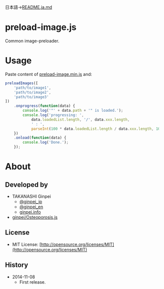日本語→[README.ja.md](README.ja.md)

# preload-image.js

Common image-preloader.

# Usage

Paste content of [preload-image.min.js](preload-image.min.js) and:

```js
preloadImages([
    'path/to/image1',
    'path/to/image2',
    'path/to/image3'
])
    .onprogress(function(data) {
        console.log('"' + data.path + '" is loaded.');
        console.log('progressing: ',
            data.loadedList.length, '/', data.xxx.length,
            ' : ',
            parseInt(100 * data.loadedList.length / data.xxx.length, 10) + '%');
    })
    .onload(function(data) {
        console.log('Done.');
    });
```

# About

## Developed by

* TAKANASHI Ginpei
	* [@ginpei\_jp](https://twitter.com/ginpei_jp)
	* [@ginpei\_en](https://twitter.com/ginpei_en)
	* [ginpei.info](http://ginpei.info/)
* [ginpei/Osteoporosis.js](https://github.com/ginpei/Osteoporosis.js)

## License

* MIT License: [http://opensource.org/licenses/MIT](http://opensource.org/licenses/MIT)

## History

* 2014-11-08
	* First release.

